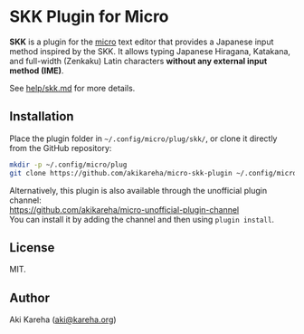 # SKK Plugin for Micro

**SKK** is a plugin for the
[micro](https://micro-editor.github.io/) text editor that provides a Japanese
input method inspired by the SKK.
It allows typing Japanese Hiragana, Katakana, and full-width (Zenkaku) Latin
characters **without any external input method (IME)**.

See [help/skk.md](help/skk.md) for more details.

## Installation

Place the plugin folder in `~/.config/micro/plug/skk/`, or clone it
directly from the GitHub repository:

```sh
mkdir -p ~/.config/micro/plug
git clone https://github.com/akikareha/micro-skk-plugin ~/.config/micro/plug/skk
```

Alternatively, this plugin is also available through the unofficial plugin
channel:  
https://github.com/akikareha/micro-unofficial-plugin-channel  
You can install it by adding the channel and then using `plugin install`.

## License

MIT.

## Author

Aki Kareha (aki@kareha.org)
